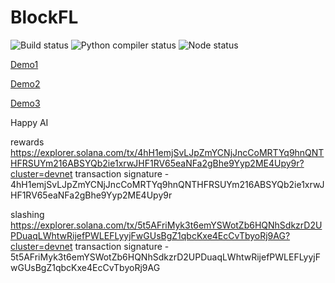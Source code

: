 # BlockFL

![Build status](https://github.com/Block-FL/BlockFL/actions/workflows/rust.yml/badge.svg)
![Python compiler status](https://github.com/Block-FL/BlockFL/actions/workflows/python-package-conda.yml/badge.svg)
![Node status](https://github.com/Block-FL/BlockFL/actions/workflows/npm-grunt.yml/badge.svg)

[Demo1](https://www.loom.com/share/831047d5193c4d25ac15d8b7579c9ab6)

[Demo2](https://www.loom.com/share/dfdc2fde66ab453d9fc8bb2791a5cfc3)

[Demo3](https://www.loom.com/share/e640545423be476887643c3539a5d37f)


Happy AI

rewards
https://explorer.solana.com/tx/4hH1emjSvLJpZmYCNjJncCoMRTYq9hnQNTHFRSUYm216ABSYQb2ie1xrwJHF1RV65eaNFa2gBhe9Yyp2ME4Upy9r?cluster=devnet 
transaction signature - 4hH1emjSvLJpZmYCNjJncCoMRTYq9hnQNTHFRSUYm216ABSYQb2ie1xrwJHF1RV65eaNFa2gBhe9Yyp2ME4Upy9r

slashing
https://explorer.solana.com/tx/5t5AFriMyk3t6emYSWotZb6HQNhSdkzrD2UPDuaqLWhtwRijefPWLEFLyyjFwGUsBgZ1qbcKxe4EcCvTbyoRj9AG?cluster=devnet
transaction signature - 5t5AFriMyk3t6emYSWotZb6HQNhSdkzrD2UPDuaqLWhtwRijefPWLEFLyyjFwGUsBgZ1qbcKxe4EcCvTbyoRj9AG
